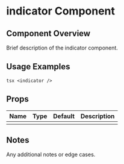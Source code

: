 # indicator Component

## Component Overview

Brief description of the indicator component.

## Usage Examples

`tsx
<indicator />
`

## Props

| Name | Type | Default | Description |
| ---- | ---- | ------- | ----------- |
|      |      |         |             |

## Notes

Any additional notes or edge cases.
